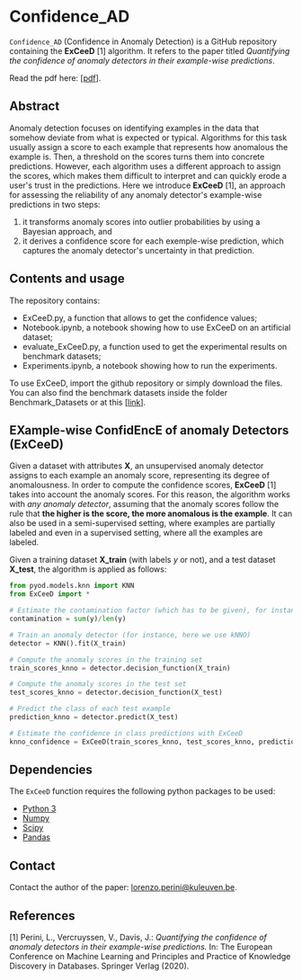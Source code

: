 # Confidence_AD

`Confidence_AD` (Confidence in Anomaly Detection) is a GitHub repository containing the **ExCeeD** [1] algorithm.
It refers to the paper titled *Quantifying the confidence of anomaly detectors in their example-wise predictions*.

Read the pdf here: [[pdf](https://lirias.kuleuven.be/3059378?limo=0)].

## Abstract

Anomaly detection focuses on identifying examples in the data that somehow deviate from what is expected or typical. Algorithms for this task usually assign a score to each example that represents how anomalous the example is. Then, a threshold on the scores turns them into concrete predictions.
However, each algorithm uses a different approach to assign the scores, which makes them difficult to interpret and can quickly erode a user's trust in the predictions.
Here we introduce **ExCeeD** [1], an approach for assessing the reliability of any anomaly detector's example-wise predictions in two steps:
1) it transforms anomaly scores into outlier probabilities by using a Bayesian approach, and 
2) it derives a confidence score for each exemple-wise prediction, which captures the anomaly detector's uncertainty in that prediction.

## Contents and usage

The repository contains:
- ExCeeD.py, a function that allows to get the confidence values;
- Notebook.ipynb, a notebook showing how to use ExCeeD on an artificial dataset;
- evaluate_ExCeeD.py, a function used to get the experimental results on benchmark datasets;
- Experiments.ipynb, a notebook showing how to run the experiments.

To use ExCeeD, import the github repository or simply download the files. You can also find the benchmark datasets inside the folder Benchmark_Datasets or at this [[link](https://www.dbs.ifi.lmu.de/research/outlier-evaluation/DAMI/)].


## EXample-wise ConfidEncE of anomaly Detectors (ExCeeD)

Given a dataset with attributes **X**, an unsupervised anomaly detector assigns to each example an anomaly score, representing its degree of anomalousness. In order to compute the confidence scores, **ExCeeD** [1] takes into account the anomaly scores. For this reason, the algorithm works with *any anomaly detector*, assuming that the anomaly scores follow the rule that **the higher is the score, the more anomalous is the example**. It can also be used in a semi-supervised setting, where examples are partially labeled and even in a supervised setting, where all the examples are labeled.

Given a training dataset **X_train** (with labels *y* or not), and a test dataset **X_test**, the algorithm is applied as follows:

```python
from pyod.models.knn import KNN
from ExCeeD import *

# Estimate the contamination factor (which has to be given), for instance with
contamination = sum(y)/len(y)

# Train an anomaly detector (for instance, here we use kNNO)
detector = KNN().fit(X_train)

# Compute the anomaly scores in the training set
train_scores_knno = detector.decision_function(X_train)

# Compute the anomaly scores in the test set
test_scores_knno = detector.decision_function(X_test)

# Predict the class of each test example
prediction_knno = detector.predict(X_test)

# Estimate the confidence in class predictions with ExCeeD
knno_confidence = ExCeeD(train_scores_knno, test_scores_knno, prediction_knno, contamination)
```

## Dependencies

The `ExCeeD` function requires the following python packages to be used:
- [Python 3](http://www.python.org)
- [Numpy](http://www.numpy.org)
- [Scipy](http://www.scipy.org)
- [Pandas](https://pandas.pydata.org/)


## Contact

Contact the author of the paper: [lorenzo.perini@kuleuven.be](mailto:lorenzo.perini@kuleuven.be).


## References

[1] Perini, L., Vercruyssen, V., Davis, J.: *Quantifying the confidence of anomaly detectors in their example-wise predictions.* In: The European Conference on Machine Learning and Principles and Practice of Knowledge Discovery in Databases. Springer Verlag (2020).

